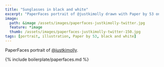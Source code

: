 ```yaml
---
title: "Sunglasses in black and white"
excerpt: "PaperFaces portrait of @justkimolly drawn with Paper by 53 on an iPad."
image: 
  path: &image /assets/images/paperfaces-justkimolly-twitter.jpg 
  feature: *image
  thumb: /assets/images/paperfaces-justkimolly-twitter-150.jpg
tags: [portrait, illustration, Paper by 53, black and white]
---
```


PaperFaces portrait of [@justkimolly](http://twitter.com/justkimolly).

{% include boilerplate/paperfaces.md %}
